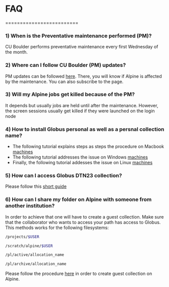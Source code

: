 # FAQ 
  =========================

### 1) When is the Preventative maintenance performed (PM)?

   CU Boulder performs preventative maintenance every first Wednesday of the month.

### 2) Where can I follow CU Boulder (PM) updates?

   PM updates can be followed [here](https://curc.statuspage.io/). There, you will know if Alpine is affected by the maintenance. 
   You can also subscribe to the page.

### 3) Will my Alpine jobs get killed because of the PM?

   It depends but usually jobs are held until after the maintenance.
   However, the screen sessions usually get killed if they were launched on the login node
   
### 4) How to install Globus personal as well as a persnal collection name?
   * The following tutorial explains steps as steps the procedure on Macbook [machines](https://docs.globus.org/how-to/globus-connect-personal-mac/)
   * The following tutorial addresses the issue on Windows [machines](https://docs.globus.org/how-to/globus-connect-personal-windows/)
   * Finally, the following tutorial addesses the issue on Linux [machines](https://docs.globus.org/how-to/globus-connect-personal-linux/)

### 5) How can I access Globus DTN23 collection?

   Please follow this [short guide](https://github.com/kf-cuanschutz/CU-Anschutz-HPC-documentation/blob/main/Workshops/globus_guide.pdf)

### 6) How can I share my folder on Alpine with someone from another institution?

   In order to achieve that one will have to create a guest collection. Make sure that the collaborator who wants to access your path has access to Globus.
   This methods works for the following filesystems:
   
   ```bash
   /projects/$USER
   ```

   ```bash
   /scratch/alpine/$USER
   ```

   ```bash
   /pl/active/allocation_name
   ```

   ```bash
   /pl/archive/allocation_name
   ```

   Please follow the procedure [here](https://github.com/kf-cuanschutz/CU-Anschutz-HPC-documentation/blob/main/Globus-guest-collection-files/Presentation_Globus_guest_collection_v2.pdf)
   in order to create guest collection on Alpine.
